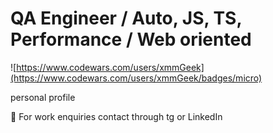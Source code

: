 # QA Engineer / Auto, JS, TS, Performance / Web oriented 
![https://www.codewars.com/users/xmmGeek](https://www.codewars.com/users/xmmGeek/badges/micro)

personal profile 

📨 For work enquiries contact through tg or LinkedIn



